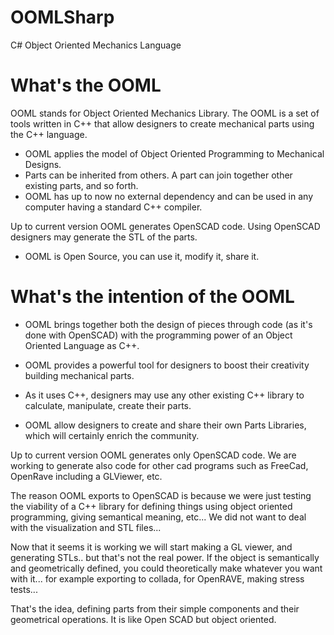 OOMLSharp
====

C# Object Oriented Mechanics Language

What's the OOML
===============

OOML stands for Object Oriented Mechanics Library. 
The OOML is a set of tools written in C++ that allow designers to create mechanical parts using the C++ language.
 * OOML applies the model of Object Oriented Programming to Mechanical Designs. 
 * Parts can be inherited from others. A part can join together other existing parts, and so forth.
 * OOML has up to now no external dependency and can be used in any computer having a standard C++ compiler.

Up to current version OOML generates OpenSCAD code. Using OpenSCAD designers may generate the STL of the parts.

 * OOML is Open Source, you can use it, modify it, share it.

What's the intention of the OOML
================================

 * OOML brings together both the design of pieces through code (as it's done with OpenSCAD) with the programming power 
of an Object Oriented Language as C++.

 * OOML provides a powerful tool for designers to boost their creativity building mechanical parts. 
 * As it uses C++, designers may use any other existing C++ library to calculate, manipulate, create their parts.
 * OOML allow designers to create and share their own Parts Libraries, which will certainly enrich the community.

Up to current version OOML generates only OpenSCAD code. We are working to generate also code for other cad programs such as FreeCad, OpenRave
including a GLViewer, etc.

The reason OOML exports to OpenSCAD is because we were just testing the viability of a C++ library for defining 
things using object oriented programming, giving semantical meaning, etc... 
We did not want to deal with the visualization and STL files... 

Now that it seems it is working we will start making a GL viewer, and generating STLs.. but that's not the real power. 
If the object is semantically and geometrically defined, you could theoretically make whatever you want with it... 
for example exporting to collada, for OpenRAVE, making stress tests...

That's the idea, defining parts from their simple components and their geometrical operations. 
It is like Open SCAD but object oriented.